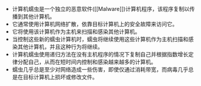 - 计算机蠕虫是一个独立的恶意软件([[Malware]])计算机程序，该程序复制以传播到其他计算机。
- 它通常使用计算机网络扩散，依靠目标计算机上的安全故障来访问它。
- 它将使用该计算机作为主机来扫描和感染其他计算机。
- 当控制这些新的蠕虫计算机时，蠕虫将继续使用这些计算机作为主机扫描和感染其他计算机，并且这种行为将继续。
- 计算机蠕虫使用递归方法在没有主机程序的情况下复制自己并根据指数增长定律分配自己，从而在短时间内控制和感染越来越多的计算机。
- 蠕虫几乎总是至少对网络造成一些伤害，即使仅通过消耗带宽，而病毒几乎总是在目标计算机上损坏或修改文件。